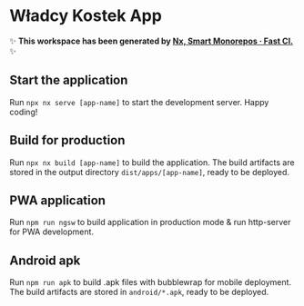 # Władcy Kostek App

✨ **This workspace has been generated by [Nx, Smart Monorepos · Fast CI.](https://nx.dev)** ✨

## Start the application

Run `npx nx serve [app-name]` to start the development server. Happy coding!

## Build for production

Run `npx nx build [app-name]` to build the application. The build artifacts are stored in the output directory `dist/apps/[app-name]`, ready to be deployed.

## PWA application

Run `npm run ngsw` to build application in production mode & run http-server for PWA development.

## Android apk

Run `npm run apk` to build .apk files with bubblewrap for mobile deployment. The build artifacts are stored in `android/*.apk`, ready to be deployed.